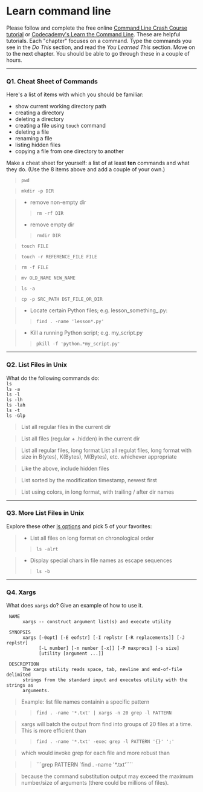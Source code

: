 # Learn command line

Please follow and complete the free online [Command Line Crash Course
tutorial](https://web.archive.org/web/20160708171659/http://cli.learncodethehardway.org/book/) or [Codecademy's Learn the Command Line](https://www.codecademy.com/learn/learn-the-command-line). These are helpful tutorials. Each "chapter" focuses on a command. Type the commands you see in the _Do This_ section, and read the _You Learned This_ section. Move on to the next chapter. You should be able to go through these in a couple of hours.

---

### Q1.  Cheat Sheet of Commands  

Here's a list of items with which you should be familiar:  
* show current working directory path
* creating a directory
* deleting a directory
* creating a file using `touch` command
* deleting a file
* renaming a file
* listing hidden files
* copying a file from one directory to another

Make a cheat sheet for yourself: a list of at least **ten** commands and what they do.  (Use the 8 items above and add a couple of your own.)  

> `pwd`

> `mkdir -p DIR`

> * remove non-empty dir
>> `rm -rf DIR`
> * remove empty dir
>> `rmdir DIR`

> `touch FILE`

> `touch -r REFERENCE_FILE FILE`

> `rm -f FILE`

> `mv OLD_NAME NEW_NAME`

> `ls -a`

> `cp -p SRC_PATH DST_FILE_OR_DIR`

> * Locate certain Python files; e.g. lesson_something_.py:
>> `find . -name 'lesson*.py'`

> * Kill a running Python script; e.g. my_script.py
>> `pkill -f 'python.*my_script.py'`


---

### Q2.  List Files in Unix   

What do the following commands do:  
`ls`  
`ls -a`  
`ls -l`  
`ls -lh`  
`ls -lah`  
`ls -t`  
`ls -Glp`  

>List all regular files in the current dir

>List all files (regular + .hidden) in the current dir

>List all regular files, long format
>List all regulat files, long format with size in B(ytes), K(Bytes), M(Bytes), etc. whichever appropriate

>Like the above, include hidden files

>List sorted by the modification timestamp, newest first

>List using colors, in long format, with trailing / after dir names

---

### Q3.  More List Files in Unix  

Explore these other [ls options](http://www.techonthenet.com/unix/basic/ls.php) and pick 5 of your favorites:

>* List all files on long format on chronological order
>> `ls -alrt`

>* Display special chars in file names as escape sequences
>> `ls -b`


---

### Q4.  Xargs   

What does `xargs` do? Give an example of how to use it.

```
 NAME
      xargs -- construct argument list(s) and execute utility
 
 SYNOPSIS
      xargs [-0opt] [-E eofstr] [-I replstr [-R replacements]] [-J replstr]
            [-L number] [-n number [-x]] [-P maxprocs] [-s size]
            [utility [argument ...]]
 
 DESCRIPTION
      The xargs utility reads space, tab, newline and end-of-file delimited
      strings from the standard input and executes utility with the strings as
      arguments.
```

>Example: list file names containin a specific pattern

>>`find . -name '*.txt' | xargs -n 20 grep -l PATTERN`

>xargs will batch the output from find into groups of 20 files at a time. This
>is more efficient than 

>>`find . -name '*.txt' -exec grep -l PATTERN '{}' ';'` 

>which would invoke grep for each file and more robust than

>>```grep PATTERN `find . -name '*.txt'````

>because the command substitution output may exceed the maximum number/size of
>arguments (there could be millions of files).

 

